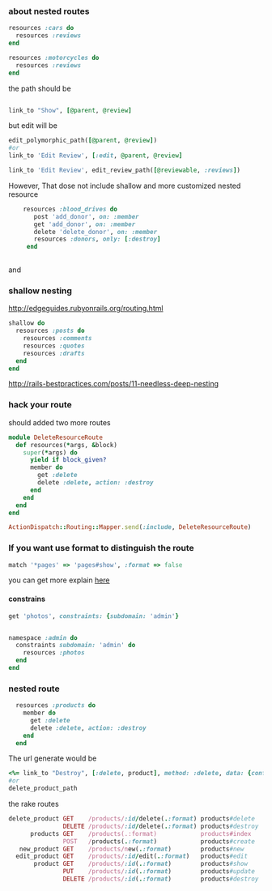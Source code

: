 ### about nested routes


```ruby
resources :cars do
  resources :reviews
end

resources :motorcycles do
  resources :reviews
end
```

the path should be


```ruby

link_to "Show", [@parent, @review]

```

but edit will be

```ruby
edit_polymorphic_path([@parent, @review]) 
#or
link_to 'Edit Review', [:edit, @parent, @review]

link_to 'Edit Review', edit_review_path([@reviewable, :reviews])
```

However, That dose not include shallow and more customized nested resource

```ruby
    resources :blood_drives do 
       post 'add_donor', on: :member
       get 'add_donor', on: :member
       delete 'delete_donor', on: :member
       resources :donors, only: [:destroy]
     end
     
```   

and

### shallow nesting

http://edgeguides.rubyonrails.org/routing.html

```ruby
shallow do
  resources :posts do
    resources :comments
    resources :quotes
    resources :drafts
  end
end
```

http://rails-bestpractices.com/posts/11-needless-deep-nesting

### hack your route

should added two more routes

```ruby
module DeleteResourceRoute
  def resources(*args, &block)
    super(*args) do
      yield if block_given?
      member do
        get :delete
        delete :delete, action: :destroy
      end
    end
  end
end

ActionDispatch::Routing::Mapper.send(:include, DeleteResourceRoute)


```

### If you want use format to distinguish the route


```ruby
match '*pages' => 'pages#show', :format => false
```

you can get more explain [here](http://guides.rubyonrails.org/routing.html#request-based-constraints)

#### constrains

```ruby
get 'photos', constraints: {subdomain: 'admin'}


namespace :admin do
  constraints subdomain: 'admin' do
    resources :photos
  end
end
```


### nested route


```ruby
  resources :products do
    member do 
      get :delete
      delete :delete, action: :destroy
    end
  end
```


The url generate would be


```ruby
<%= link_to "Destroy", [:delete, product], method: :delete, data: {confirm: "Are you sure?"} %>
#or
delete_product_path

```



the rake routes

```ruby
delete_product GET    /products/:id/delete(.:format) products#delete                                                                                                  
               DELETE /products/:id/delete(.:format) products#destroy                                                                                                 
      products GET    /products(.:format)            products#index                                                                                                   
               POST   /products(.:format)            products#create                                                                                                  
   new_product GET    /products/new(.:format)        products#new                                                                                                     
  edit_product GET    /products/:id/edit(.:format)   products#edit                                                                                                    
       product GET    /products/:id(.:format)        products#show                                                                                                    
               PUT    /products/:id(.:format)        products#update                                                                                                  
               DELETE /products/:id(.:format)        products#destroy   
```
